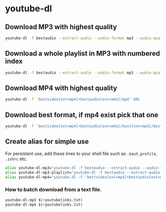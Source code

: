 # youtube-dl

## Download MP3 with highest quality
```sh
youtube-dl -f bestaudio --extract-audio --audio-format mp3 --audio-quality 0 URL
```

## Download a whole playlist in MP3 with numbered index
```sh
youtube-dl -f bestaudio --extract-audio --audio-format mp3 --audio-quality 0 -o '%(playlist_index)02d - %(title)s.%(ext)s'
```

## Download MP4 with highest quality
```sh
youtube-dl -f 'bestvideo[ext=mp4]+bestaudio[ext=m4a]/mp4’ URL
```

## Download best format, if mp4 exist pick that one
```sh
youtube-dl -f 'bestvideo[ext=mp4]+bestaudio[ext=m4a]/best[ext=mp4]/best'
```

## Create alias for simple use
For persistent use, add these lines to your shell file such as `.bash_profile`, `.zshrc` etc.
```sh
alias youtube-dl-mp3="youtube-dl -f bestaudio --extract-audio --audio-format mp3 --audio-quality 0"
alias youtube-dl-mp3-playlist="youtube-dl -f bestaudio --extract-audio --audio-format mp3 --audio-quality 0 -o '%(playlist_index)02d - %(title)s.%(ext)s'"
alias youtube-dl-mp4="youtube-dl -f 'bestvideo[ext=mp4]+bestaudio[ext=m4a]/mp4'"
```


### How to batch download from a text file.
```sh
youtube-dl-mp3 $(<youtubelinks.txt)
youtube-dl-mp4 $(<youtubelinks.txt)
```
